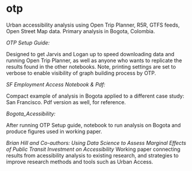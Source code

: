 # otp
Urban accessibility analysis using Open Trip Planner, R5R, GTFS feeds, Open Street Map data.  Primary analysis in Bogota, Colombia.

_OTP Setup Guide:_

Designed to get Jarvis and Logan up to speed downloading data and running Open Trip Planner, as well as anyone who wants to replicate the results found in the other notebooks.  Note, printing settings are set to verbose to enable visibility of graph building process by OTP. 



_SF Employment Access Notebook & Pdf:_

Compact example of analysis in Bogota applied to a different case study: San Francisco.  Pdf version as well, for reference.


_Bogota_Acessibility:_

After running OTP Setup guide, notebook to run analysis on Bogota and produce figures used in working paper.


_Brian Hill and Co-authors: Using Data Science to Assess Marginal Effects of Public Transit Investment on Accessibility_
Working paper connecting results from acessibility analysis to existing research, and strategies to improve research methods and tools such as Urban Access. 



